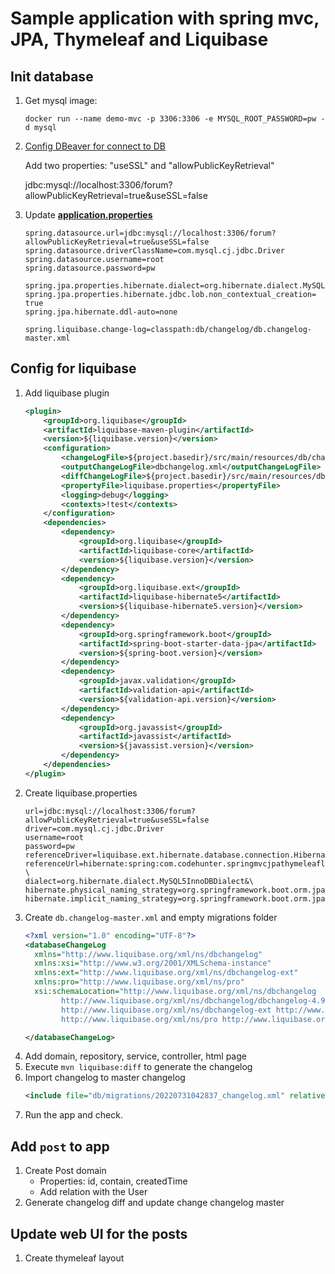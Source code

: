# Sample application with spring mvc, JPA, Thymeleaf and Liquibase

## Init database

1. Get mysql image:
    ``` shell
    docker run --name demo-mvc -p 3306:3306 -e MYSQL_ROOT_PASSWORD=pw -d mysql
    ```
2. [Config DBeaver for connect to DB](https://stackoverflow.com/a/61939827/18859462)

   Add two properties: "useSSL" and "allowPublicKeyRetrieval"

   jdbc:mysql://localhost:3306/forum?allowPublicKeyRetrieval=true&useSSL=false


3. Update **[application.properties](src/main/resources/application.properties)**
   ``` properties 
   spring.datasource.url=jdbc:mysql://localhost:3306/forum?allowPublicKeyRetrieval=true&useSSL=false
   spring.datasource.driverClassName=com.mysql.cj.jdbc.Driver
   spring.datasource.username=root
   spring.datasource.password=pw

   spring.jpa.properties.hibernate.dialect=org.hibernate.dialect.MySQL5InnoDBDialect
   spring.jpa.properties.hibernate.jdbc.lob.non_contextual_creation= true
   spring.jpa.hibernate.ddl-auto=none

   spring.liquibase.change-log=classpath:db/changelog/db.changelog-master.xml
   ```
## Config for liquibase

1. Add liquibase plugin
   ```xml
   <plugin>
       <groupId>org.liquibase</groupId>
       <artifactId>liquibase-maven-plugin</artifactId>
       <version>${liquibase.version}</version>
       <configuration>
           <changeLogFile>${project.basedir}/src/main/resources/db/changelog/db.changelog-master.xml</changeLogFile>
           <outputChangeLogFile>dbchangelog.xml</outputChangeLogFile>
           <diffChangeLogFile>${project.basedir}/src/main/resources/db/migrations/${maven.build.timestamp}_changelog.xml</diffChangeLogFile>
           <propertyFile>liquibase.properties</propertyFile>
           <logging>debug</logging>
           <contexts>!test</contexts>
       </configuration>
       <dependencies>
           <dependency>
               <groupId>org.liquibase</groupId>
               <artifactId>liquibase-core</artifactId>
               <version>${liquibase.version}</version>
           </dependency>
           <dependency>
               <groupId>org.liquibase.ext</groupId>
               <artifactId>liquibase-hibernate5</artifactId>
               <version>${liquibase-hibernate5.version}</version>
           </dependency>
           <dependency>
               <groupId>org.springframework.boot</groupId>
               <artifactId>spring-boot-starter-data-jpa</artifactId>
               <version>${spring-boot.version}</version>
           </dependency>
           <dependency>
               <groupId>javax.validation</groupId>
               <artifactId>validation-api</artifactId>
               <version>${validation-api.version}</version>
           </dependency>
           <dependency>
               <groupId>org.javassist</groupId>
               <artifactId>javassist</artifactId>
               <version>${javassist.version}</version>
           </dependency>
       </dependencies>
   </plugin>
   ```
2. Create liquibase.properties
   ```properties
   url=jdbc:mysql://localhost:3306/forum?allowPublicKeyRetrieval=true&useSSL=false
   driver=com.mysql.cj.jdbc.Driver
   username=root
   password=pw
   referenceDriver=liquibase.ext.hibernate.database.connection.HibernateDriver
   referenceUrl=hibernate:spring:com.codehunter.springmvcjpathymeleafliquibasepractice.domain?\
   dialect=org.hibernate.dialect.MySQL5InnoDBDialect&\
   hibernate.physical_naming_strategy=org.springframework.boot.orm.jpa.hibernate.SpringPhysicalNamingStrategy&\
   hibernate.implicit_naming_strategy=org.springframework.boot.orm.jpa.hibernate.SpringImplicitNamingStrategy
   ```
3. Create ``db.changelog-master.xml`` and empty migrations folder
   ```xml
   <?xml version="1.0" encoding="UTF-8"?>
   <databaseChangeLog
     xmlns="http://www.liquibase.org/xml/ns/dbchangelog"
     xmlns:xsi="http://www.w3.org/2001/XMLSchema-instance"
     xmlns:ext="http://www.liquibase.org/xml/ns/dbchangelog-ext"
     xmlns:pro="http://www.liquibase.org/xml/ns/pro"
     xsi:schemaLocation="http://www.liquibase.org/xml/ns/dbchangelog
           http://www.liquibase.org/xml/ns/dbchangelog/dbchangelog-4.9.xsd
           http://www.liquibase.org/xml/ns/dbchangelog-ext http://www.liquibase.org/xml/ns/dbchangelog/dbchangelog-ext.xsd
           http://www.liquibase.org/xml/ns/pro http://www.liquibase.org/xml/ns/pro/liquibase-pro-latest.xsd">

   </databaseChangeLog>
   ```
4. Add domain, repository, service, controller, html page
5. Execute ``mvn liquibase:diff`` to generate the changelog
6. Import changelog to master changelog
   ```xml
   <include file="db/migrations/20220731042837_changelog.xml" relativeToChangelogFile="false"/>
   ```
7. Run the app and check.

## Add ``post`` to app
1. Create Post domain
   - Properties: id, contain, createdTime
   - Add relation with the User
2. Generate changelog diff and update change changelog master

## Update web UI for the posts

1. Create thymeleaf layout

   

